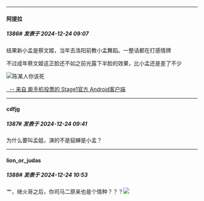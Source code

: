 ﻿
*****

####  阿提拉  
##### 1386#       发表于 2024-12-24 09:07

结果新小孟是蔡文姬，当年去洛阳前教小孟舞蹈。一整话都在打感情牌

不过成年蔡文姬这正脸还不如之前光露下半脸的效果，比小孟还是差了不少

<img src="https://static.saraba1st.com/image/smiley/face2017/016.png" referrerpolicy="no-referrer">陈某人你该死

[  -- 来自 能手机投票的 Stage1官方 Android客户端](https://www.coolapk.com/apk/140634)


*****

####  cdfjg  
##### 1387#       发表于 2024-12-24 09:41

为什么要叫孟姐，演的不是貂蝉是小孟？


*****

####  lion_or_judas  
##### 1388#       发表于 2024-12-24 10:53

艹，继火哥之后，你司马二原来也是个情种？？？<img src="https://static.saraba1st.com/image/smiley/face2017/049.png" referrerpolicy="no-referrer">

